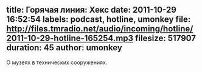 title: Горячая линия: Хекс
date: 2011-10-29 16:52:54
labels: podcast, hotline, umonkey
file: http://files.tmradio.net/audio/incoming/hotline/2011-10-29-hotline-165254.mp3
filesize: 517907
duration: 45
author: umonkey
---
О музеях в технических сооружениях.
